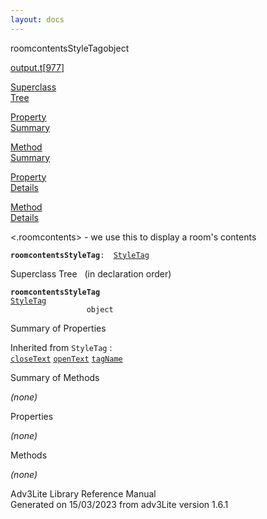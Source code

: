 ```yaml
---
layout: docs
---
```

<span class="title">roomcontentsStyleTag</span><span class="type">object</span>

[output.t](../file/output.t.html)\[[977](../source/output.t.html#977)\]

[Superclass  
Tree](#_SuperClassTree_)

[Property  
Summary](#_PropSummary_)

[Method  
Summary](#_MethodSummary_)

[Property  
Details](#_Properties_)

[Method  
Details](#_Methods_)



\<.roomcontents\> - we use this to display a room's contents

**`roomcontentsStyleTag`**` :   `[`StyleTag`](../object/StyleTag.html)



<span id="_SuperClassTree_"></span>



<span class="hdln">Superclass Tree</span>   (in declaration order)



**`roomcontentsStyleTag`**  
[`StyleTag`](../object/StyleTag.html)  
`                 object`  
<span id="_PropSummary_"></span>



<span class="hdln">Summary of Properties</span>  





Inherited from `StyleTag` :  
[`closeText`](../object/StyleTag.html#closeText) [`openText`](../object/StyleTag.html#openText) [`tagName`](../object/StyleTag.html#tagName)

<span id="_MethodSummary_"></span>



<span class="hdln">Summary of Methods</span>  







*(none)* <span id="_Properties_"></span>



<span class="hdln">Properties</span>  



*(none)* <span id="_Methods_"></span>



<span class="hdln">Methods</span>  



*(none)*



Adv3Lite Library Reference Manual  
Generated on 15/03/2023 from adv3Lite version 1.6.1


